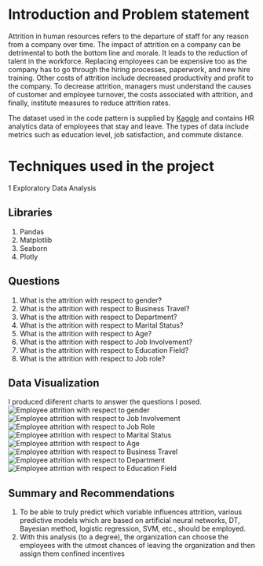 # Introduction and Problem statement

Attrition in human resources refers to the departure of staff for any reason from a company over time. The impact of attrition on a company can be detrimental to both the bottom line and morale. It leads to the reduction of talent in the workforce. Replacing employees can be expensive too as the company has to go through the hiring processes, paperwork, and new hire training. Other costs of attrition include decreased productivity and profit to the company. To decrease attrition, managers must understand the causes of customer and employee turnover, the costs associated with attrition, and finally, institute measures to reduce attrition rates.

The dataset used in the code pattern is supplied by [Kaggle](https://www.kaggle.com/pavansubhasht/ibm-hr-analytics-attrition-dataset/home) and contains HR analytics data of employees that stay and leave. The types of data include metrics such as education level, job satisfaction, and commute distance.

# Techniques used in the project
1 Exploratory Data Analysis


## Libraries

1. Pandas
2. Matplotlib
3. Seaborn 
4. Plotly

## Questions
1. What is the attrition with respect to gender?
2. What is the attrition with respect to Business Travel?
3. What is the attrition with respect to Department?
4. What is the attrition with respect to Marital Status?
5. What is the attrition with respect to Age?
6. What is the attrition with respect to Job Involvement?
7. What is the attrition with respect to Education Field?
8. What is the attrition with respect to Job role?

## Data Visualization
I produced diiferent charts to answer the questions I posed.
![Employee attrition with respect to gender](https://user-images.githubusercontent.com/92667306/148210834-9f75b4ed-77f6-4329-8dd0-74b4ab25b854.png)
![Employee attrition with respect to Job Involvement](https://user-images.githubusercontent.com/92667306/148210841-dcb880f4-ed68-4d40-b8ea-8bd3238a5c6d.png)
![Employee attrition with respect to Job Role](https://user-images.githubusercontent.com/92667306/148210842-eacfddce-ac6c-432f-a1df-a5b0d0cf9a3d.png)
![Employee attrition with respect to Marital Status](https://user-images.githubusercontent.com/92667306/148210843-f8474ea7-b758-469c-b568-f619c208f603.png)
![Employee attrition with respect to Age](https://user-images.githubusercontent.com/92667306/148210844-4c8e8cfd-1f24-415b-9430-e563033f1518.png)
![Employee attrition with respect to Business Travel](https://user-images.githubusercontent.com/92667306/148210848-78905168-f132-4a6f-94e8-87d14a21ed68.png)
![Employee attrition with respect to Department](https://user-images.githubusercontent.com/92667306/148210850-05f120e0-8d3b-4ef3-bdcf-91b609e835d9.png)
![Employee attrition with respect to Education Field](https://user-images.githubusercontent.com/92667306/148210855-7cbcab48-b310-4913-b8ee-bd31df28c2ae.png)


## Summary and Recommendations
1.    To be able to truly predict which variable influences attrition, various predictive models which are based on artificial neural networks, DT, Bayesian method, logistic regression, SVM, etc., should be employed.
2.    With this analysis (to a degree), the organization can choose the employees with the utmost chances of leaving the organization and then assign them confined incentives
